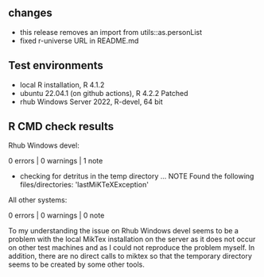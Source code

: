 ## changes

* this release removes an import from utils::as.personList
* fixed r-universe URL in README.md

## Test environments
* local R installation, R 4.1.2
* ubuntu 22.04.1 (on github actions), R 4.2.2 Patched
* rhub Windows Server 2022, R-devel, 64 bit

## R CMD check results

Rhub Windows devel: 

0 errors | 0 warnings | 1 note

* checking for detritus in the temp directory ... NOTE
Found the following files/directories:
  'lastMiKTeXException'
  
All other systems:

0 errors | 0 warnings | 0 note

To my understanding the issue on Rhub Windows devel seems to be a problem with the local MikTex installation on the server as it does not occur on other test machines and as I could not reproduce the problem myself. In addition, there are no direct calls to miktex so that the temporary directory seems to be created by some other tools.
